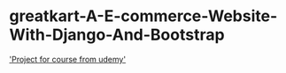 # greatkart-A-E-commerce-Website-With-Django-And-Bootstrap

['Project for course from udemy'](https://www.udemy.com/share/104lTM3@9qbMD4EPQjDvrE74_C91WHXtqYCiw_It8L4x_p5RZ3BeuEXMzNWBnfQlSqsOuscU/)
